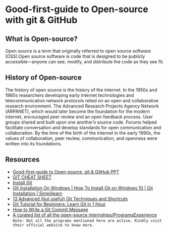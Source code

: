 # Good-first-guide to Open-source with git & GitHub

## What is Open-source?

Open source is a term that originally referred to open source software
(OSS).Open source software is code that is designed to be publicly
accessible—anyone can see, modify, and distribute the code as they see fit.

## History of Open-source

The history of open source is the history of the internet. In the 1950s and 1960s researchers developing early internet technologies and telecommunication network protocols relied on an open and collaborative research environment. The Advanced Research Projects Agency Network (ARPANET), which would later become the foundation for the modern internet, encouraged peer review and an open feedback process. User groups shared and built upon one another’s source code. Forums helped facilitate conversation and develop standards for open communication and collaboration. By the time of the birth of the internet in the early 1990s, the values of collaboration, peer review, communication, and openness were written into its foundations.


## Resources

 - [Good-first-guide to Open-source, git & GitHub PPT](https://www.canva.com/design/DAEpPrynvic/Im9owqkyioYzgUePviIUwA/view?utm_content=DAEpPrynvic&utm_campaign=designshare&utm_medium=link&utm_source=sharebutton)
 - [GIT CHEAT SHEET](https://education.github.com/git-cheat-sheet-education.pdf)
 - [Install Git](https://www.atlassian.com/git/tutorials/install-git)
 - [Git Installation On Windows | How To Install Git on Windows 10 | Git Installation | Simplilearn](https://youtu.be/2j7fD92g-gE)
 - [13 Advanced (but useful) Git Techniques and Shortcuts](https://youtu.be/ecK3EnyGD8o)
 - [Git Tutorial for Beginners: Learn Git in 1 Hour](https://youtu.be/8JJ101D3knE)
 - [How to Write a Git Commit Message](https://chris.beams.io/posts/git-commit/)
 - [A curated list of all the open-source internships/ProgramsExperience](https://github.com/deepanshu1422/List-Of-Open-Source-Internships-Programs) </br>
`Note: Not all the programs mentioned here are active. Kindly visit their official website to know more.`




